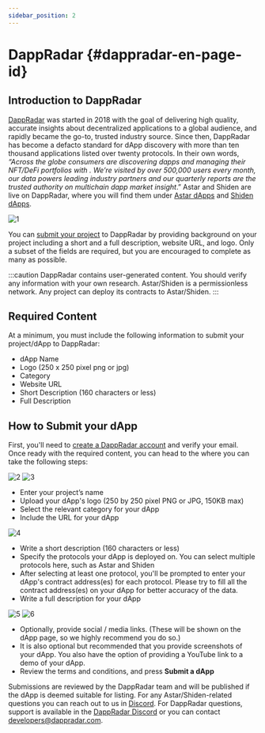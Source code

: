 ```yaml
---
sidebar_position: 2
---
```


# DappRadar {#dappradar-en-page-id}

## Introduction to DappRadar

[DappRadar] was started in 2018 with the goal of delivering high quality, accurate insights about decentralized applications to a global audience, and rapidly became the go-to, trusted industry source. Since then, DappRadar has become a defacto standard for dApp discovery with more than ten thousand applications listed over twenty protocols. In their own words, *“Across the globe consumers are discovering dapps and managing their NFT/DeFi portfolios with  . We’re visited by over 500,000 users every month, our data powers leading industry partners and our quarterly reports are the trusted authority on multichain dapp market insight*.”
Astar and Shiden are live on DappRadar, where you will find them under [Astar dApps](https://dappradar.com/rankings/protocol/astar) and [Shiden dApps](https://dappradar.com/rankings/protocol/shiden).

![1](img/1.png)

You can [submit your project](https://dappradar.com/dashboard/submit-dapp) to DappRadar by providing background on your project including a short and a full description, website URL, and logo. Only a subset of the fields are required, but you are encouraged to complete as many as possible.

:::caution
DappRadar contains user-generated content. You should verify any information with your own research. Astar/Shiden is a permissionless network. Any project can deploy its contracts to Astar/Shiden.
:::

## Required Content

At a minimum, you must include the following information to submit your project/dApp to DappRadar:

- dApp Name
- Logo (250 x 250 pixel png or jpg)
- Category
- Website URL
- Short Description (160 characters or less)
- Full Description

## How to Submit your dApp

First, you'll need to [create a DappRadar account](https://auth.dappradar.com/email-register) and verify your email. Once ready with the required content, you can head to the  where you can take the following steps:

![2](img/2.png)
![3](img/3.png)

- Enter your project’s name
- Upload your dApp's logo (250 by 250 pixel PNG or JPG, 150KB max)
- Select the relevant category for your dApp
- Include the URL for your dApp

![4](img/4.png)

- Write a short description (160 characters or less)
- Specify the protocols your dApp is deployed on. You can select multiple protocols here, such as Astar and Shiden
- After selecting at least one protocol, you'll be prompted to enter your dApp's contract address(es) for each protocol. Please try to fill all the contract address(es) on your dApp for better accuracy of the data.
- Write a full description for your dApp

![5](img/5.png)
![6](img/6.png)

- Optionally, provide social / media links. (These will be shown on the dApp page, so we highly recommend you do so.)
- It is also optional but recommended that you provide screenshots of your dApp. You also have the option of providing a YouTube link to a demo of your dApp.
- Review the terms and conditions, and press **Submit a dApp**

Submissions are reviewed by the DappRadar team and will be published if the dApp is deemed suitable for listing. For any Astar/Shiden-related questions you can reach out to us in [Discord](https://discord.gg/astarnetwork). For DappRadar questions, support is available in the [DappRadar Discord](https://discord.com/invite/4ybbssrHkm) or you can contact [developers@dappradar.com](mailto:developers@dappradar.com).

[DappRadar]: https://dappradar.com/
